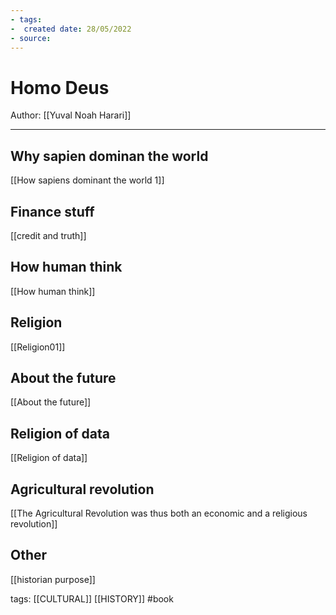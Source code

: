 ```yaml
---
- tags: 
-  created date: 28/05/2022
- source: 
---
```


# Homo Deus

Author: [[Yuval Noah Harari]]

---

## Why sapien dominan the world
[[How sapiens dominant the world 1]]

## Finance stuff
[[credit and truth]]
## How human think
[[How human think]]

## Religion
[[Religion01]]

## About the future
[[About the future]]

## Religion of data
[[Religion of data]]

## Agricultural revolution
[[The Agricultural Revolution was thus both an economic and a religious revolution]]

## Other
[[historian purpose]]


tags: [[CULTURAL]] [[HISTORY]] #book
